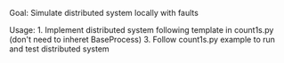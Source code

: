 Goal: Simulate distributed system locally with faults

Usage:
    1. Implement distributed system following template in count1s.py (don't need to inheret BaseProcess)
    3. Follow count1s.py example to run and test distributed system
